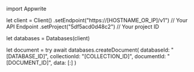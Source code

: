 import Appwrite

let client = Client()
    .setEndpoint("https://[HOSTNAME_OR_IP]/v1") // Your API Endpoint
    .setProject("5df5acd0d48c2") // Your project ID

let databases = Databases(client)

let document = try await databases.createDocument(
    databaseId: "[DATABASE_ID]",
    collectionId: "[COLLECTION_ID]",
    documentId: "[DOCUMENT_ID]",
    data: [:]
)

